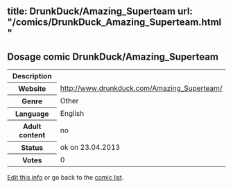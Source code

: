 title: DrunkDuck/Amazing_Superteam
url: "/comics/DrunkDuck_Amazing_Superteam.html"
---
Dosage comic DrunkDuck/Amazing_Superteam
-----------------------------------------

<table class="comicinfo">
<tr>
<th>Description</th><td></td>
</tr>
<tr>
<th>Website</th><td><a href="http://www.drunkduck.com/Amazing_Superteam/">http://www.drunkduck.com/Amazing_Superteam/</a></td>
</tr>
<tr>
<th>Genre</th><td>Other</td>
</tr>
<tr>
<th>Language</th><td>English</td>
</tr>
<tr>
<th>Adult content</th><td>no</td>
</tr>
<tr>
<th>Status</th><td>ok on 23.04.2013</td>
</tr>
<tr>
<th>Votes</th><td>0</div></td>
</tr>
</table>

[Edit this info](/comics/DrunkDuck_Amazing_Superteam_edit.html) or go back to the [comic list](../comic-index.html).
